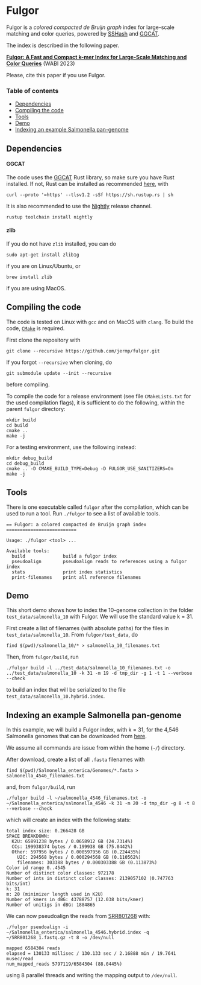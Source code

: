 Fulgor
======

Fulgor is a *colored compacted de Bruijn graph* index for large-scale matching and color queries, powered by [SSHash](https://github.com/jermp/sshash) and [GGCAT](https://github.com/algbio/GGCAT).

The index is described in the following paper.

[**Fulgor: A Fast and Compact k-mer Index for Large-Scale Matching and Color Queries**](https://drops.dagstuhl.de/opus/volltexte/2023/18644/)
(WABI 2023)

Please, cite this paper if you use Fulgor.

### Table of contents
* [Dependencies](#dependencies)
* [Compiling the code](#compiling-the-code)
* [Tools](#tools)
* [Demo](#Demo)
* [Indexing an example Salmonella pan-genome](#indexing-an-example-salmonella-pan-genome)


Dependencies
------------

#### GGCAT

The code uses the [GGCAT](https://github.com/algbio/GGCAT) Rust library,
so make sure you have Rust installed. If not, Rust can be installed as recommended [here](https://www.rust-lang.org/tools/install), with

	curl --proto '=https' --tlsv1.2 -sSf https://sh.rustup.rs | sh

It is also recommended to use the [Nightly](https://doc.rust-lang.org/book/appendix-07-nightly-rust.html#rustup-and-the-role-of-rust-nightly) release channel.

	rustup toolchain install nightly

#### zlib

If you do not have `zlib` installed, you can do

    sudo apt-get install zlib1g

if you are on Linux/Ubuntu, or

    brew install zlib

if you are using MacOS.


Compiling the code
------------------

The code is tested on Linux with `gcc` and on MacOS with `clang`.
To build the code, [`CMake`](https://cmake.org/) is required.

First clone the repository with

    git clone --recursive https://github.com/jermp/fulgor.git

If you forgot `--recursive` when cloning, do

    git submodule update --init --recursive

before compiling.

To compile the code for a release environment (see file `CMakeLists.txt` for the used compilation flags), it is sufficient to do the following, within the parent `fulgor` directory:

    mkdir build
    cd build
    cmake ..
    make -j

For a testing environment, use the following instead:

    mkdir debug_build
    cd debug_build
    cmake .. -D CMAKE_BUILD_TYPE=Debug -D FULGOR_USE_SANITIZERS=On
    make -j


Tools
-----

There is one executable called `fulgor` after the compilation, which can be used to run a tool.
Run `./fulgor` to see a list of available tools.

	== Fulgor: a colored compacted de Bruijn graph index ==========================

	Usage: ./fulgor <tool> ...

	Available tools:
	  build           	 build a fulgor index
	  pseudoalign     	 pseudoalign reads to references using a fulgor index
	  stats           	 print index statistics
	  print-filenames 	 print all reference filenames


Demo
----

This short demo shows how to index the 10-genome collection
in the folder `test_data/salmonella_10` with Fulgor.
We will use the standard value k = 31.

First create a list of filenames (with absolute paths) for the files in `test_data/salmonella_10`.
From `fulgor/test_data`, do

	find $(pwd)/salmonella_10/* > salmonella_10_filenames.txt

Then, from `fulgor/build`, run

	./fulgor build -l ../test_data/salmonella_10_filenames.txt -o ../test_data/salmonella_10 -k 31 -m 19 -d tmp_dir -g 1 -t 1 --verbose --check

to build an index that will be serialized to the file `test_data/salmonella_10.hybrid.index`.


Indexing an example Salmonella pan-genome
-----------------------------------------

In this example, we will build a Fulgor index, with k = 31, for the 4,546 Salmonella genomes that can be downloaded from [here](https://zenodo.org/record/1323684).

We assume all commands are issue from within the home (`~/`) directory.

After download,
create a list of all `.fasta` filenames with

	find $(pwd)/Salmonella_enterica/Genomes/*.fasta > salmonella_4546_filenames.txt

and, from `fulgor/build`, run

	./fulgor build -l ~/salmonella_4546_filenames.txt -o ~/Salmonella_enterica/salmonella_4546 -k 31 -m 20 -d tmp_dir -g 8 -t 8 --verbose --check

which will create an index with the following stats:

	total index size: 0.266428 GB
	SPACE BREAKDOWN:
	  K2U: 65891238 bytes / 0.0658912 GB (24.7314%)
	  CCs: 199938374 bytes / 0.199938 GB (75.0442%)
	  Other: 597956 bytes / 0.000597956 GB (0.224435%)
	    U2C: 294568 bytes / 0.000294568 GB (0.110562%)
	    filenames: 303388 bytes / 0.000303388 GB (0.113873%)
	Color id range 0..4545
	Number of distinct color classes: 972178
	Number of ints in distinct color classes: 2139057102 (0.747763 bits/int)
	k: 31
	m: 20 (minimizer length used in K2U)
	Number of kmers in dBG: 43788757 (12.038 bits/kmer)
	Number of unitigs in dBG: 1884865

We can now pseudoalign the reads from [SRR801268](ftp://ftp.sra.ebi.ac.uk/vol1/fastq/SRR801/SRR801268/SRR801268_1.fastq.gz) with:

	./fulgor pseudoalign -i ~/Salmonella_enterica/salmonella_4546.hybrid.index -q ~/SRR801268_1.fastq.gz -t 8 -o /dev/null

	mapped 6584304 reads
	elapsed = 130133 millisec / 130.133 sec / 2.16888 min / 19.7641 musec/read
	num_mapped_reads 5797119/6584304 (88.0445%)

using 8 parallel threads and writing the mapping output to `/dev/null`.

